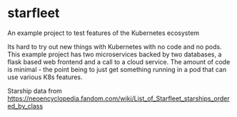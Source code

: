 # starfleet
An example project to test features of the Kubernetes ecosystem

Its hard to try out new things with Kubernetes with no code and no pods. 
This example project has two microservices backed by two databases, a flask based web frontend and a call to a cloud service. 
The amount of code is minimal - the point being to just get something running in a pod that can use various K8s features.

Starship data from https://neoencyclopedia.fandom.com/wiki/List_of_Starfleet_starships_ordered_by_class

